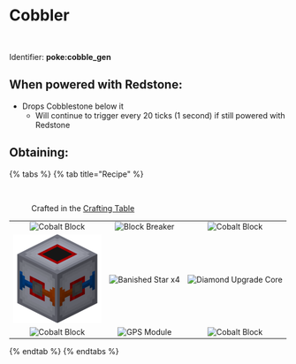 # Cobbler



<figure><img src="https://github.com/user-attachments/assets/706de320-8301-454e-b64d-871aadf2d8fd" alt=""><figcaption></figcaption></figure>

Identifier: **poke:cobble\_gen**

## When powered with <img src="https://minecraft.wiki/images/thumb/Redstone_Dust_JE2_BE2.png/150px-Redstone_Dust_JE2_BE2.png?8cf17" alt="" data-size="line">Redstone:

* Drops <img src="https://minecraft.wiki/images/thumb/Cobblestone.png/150px-Cobblestone.png?45867" alt="" data-size="line">Cobblestone below it
  * Will continue to trigger every 20 ticks (1 second) if still powered with <img src="https://minecraft.wiki/images/thumb/Redstone_Dust_JE2_BE2.png/150px-Redstone_Dust_JE2_BE2.png?8cf17" alt="" data-size="line">Redstone



## Obtaining:

{% tabs %}
{% tab title="Recipe" %}
<figure><img src="https://minecraft.wiki/images/thumb/Crafting_Table_JE4_BE3.png/150px-Crafting_Table_JE4_BE3.png?5767f" alt=""><figcaption><p>Crafted in the <a href="https://minecraft.wiki/w/Crafting_Table">Crafting Table</a></p></figcaption></figure>

|                                                                                                  |                                                                                                            |                                                                                                                |
| :----------------------------------------------------------------------------------------------: | :--------------------------------------------------------------------------------------------------------: | :------------------------------------------------------------------------------------------------------------: |
| ![Cobalt Block](https://github.com/user-attachments/assets/4a13c762-0f6f-40af-84e8-d50db1294a5d) |      ![Block Breaker](https://github.com/user-attachments/assets/59e91e4a-dab2-4e5f-806e-1af64adc4099)     |        ![Cobalt Block](https://github.com/user-attachments/assets/4a13c762-0f6f-40af-84e8-d50db1294a5d)        |
| <img src="../../.gitbook/assets/image (2).png" alt="Cobblestone Generator" data-size="original"> | ![Banished Star x4](https://github.com/ItsMePok/PFE/assets/136857747/fe59da80-6212-4204-9d12-39e0bdbc55ff) | ![Diamond Upgrade Core](https://github.com/ItsMePok/PFE/assets/136857747/cd2e69eb-3e99-470c-89c4-ddf91c05de21) |
| ![Cobalt Block](https://github.com/user-attachments/assets/4a13c762-0f6f-40af-84e8-d50db1294a5d) |       ![GPS Module](https://github.com/user-attachments/assets/e86a7ee9-4449-47a6-9164-6b435c473780)       |        ![Cobalt Block](https://github.com/user-attachments/assets/4a13c762-0f6f-40af-84e8-d50db1294a5d)        |
{% endtab %}
{% endtabs %}
